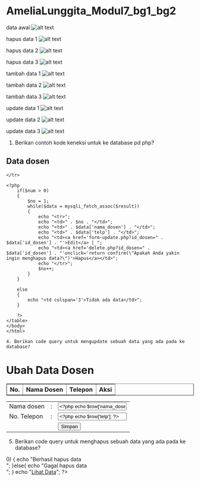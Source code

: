 # AmeliaLunggita_Modul7_bg1_bg2

data awal
![alt text](https://github.com/Lunggita29/AmeliaLunggita_Modul7_bg1_bg2/blob/master/data_awal.png)

hapus data 1
![alt text](https://github.com/Lunggita29/AmeliaLunggita_Modul7_bg1_bg2/blob/master/hapus_data1.png)

hapus data 2
![alt text](https://github.com/Lunggita29/AmeliaLunggita_Modul7_bg1_bg2/blob/master/hapus_data2.png)

hapus data 3
![alt text](https://github.com/Lunggita29/AmeliaLunggita_Modul7_bg1_bg2/blob/master/hapus_data3.png)

tambah data 1
![alt text](https://github.com/Lunggita29/AmeliaLunggita_Modul7_bg1_bg2/blob/master/tambah_data1.png)

tambah data 2
![alt text](https://github.com/Lunggita29/AmeliaLunggita_Modul7_bg1_bg2/blob/master/tambah_data2.png)

tambah data 3
![alt text](https://github.com/Lunggita29/AmeliaLunggita_Modul7_bg1_bg2/blob/master/tambah_data3.png)

update data 1
![alt text](https://github.com/Lunggita29/AmeliaLunggita_Modul7_bg1_bg2/blob/master/update_data1.png)

update data 2
![alt text](https://github.com/Lunggita29/AmeliaLunggita_Modul7_bg1_bg2/blob/master/update_data2.png)

update data 3
![alt text](https://github.com/Lunggita29/AmeliaLunggita_Modul7_bg1_bg2/blob/master/update_data3.png)

1. Berikan contoh kode keneksi untuk ke database pd php?
<?php
    $host = "localhost";
    $db = "db_universitas";
    $uname = "root";
    $pass = "";

    $connect = mysqli_connect($host, $uname, $pass, $db);
    
2. Bagaimana cara anda membuat database pada phpMySQl!

ketik localhost/phpmyadmin/ kotak pencarian
lalu klik menu database dan klik new
lalu akan ditampilkan create database. edit nama database lalu klik create. maka database berhasil dibuat

3. Berikan code query untuk menampilkan sebuah data yang ada pada ke database?

<?php
    include '../connect.php';

    $query = "SELECT * FROM dosen";

    $result = mysqli_query($connect, $query);

    $num = mysqli_num_rows($result);

    ?>

<!DOCTYPE html> 
<html>

<body>
    <table border='1'>
    <h2>Data dosen</h2>
    <tr>
        <th>No.</th>
        <th>Nama Dosen</th>
        <th>Telepon</th>
        <th>Aksi</th>

    </tr>

    <?php
        if($num > 0)
        {
            $no = 1;
            while($data = mysqli_fetch_assoc($result))
            {
                echo "<tr>";
                echo "<td>" . $no . "</td>";
                echo "<td>" . $data['nama_dosen'] . "</td>";
                echo "<td>" . $data['telp'] . "</td>";
                echo "<td><a href='form-update.php?id_dosen=" . $data['id_dosen'] . "'>Edit</a> | ";
                echo "<td><a href='delete.php?id_dosen=" . $data['id_dosen'] . "'onclick='return confirm(\"Apakah Anda yakin ingin menghapus data?\")'>Hapus</a></td>";
                echo "</tr>";
                $no++;
            }
        }

        else
        {
            echo "<td colspan='3'>Tidak ada data</td>";
        }

        ?>
    </table>
    </body>
    </html>
    
    4. Berikan code query untuk mengupdate sebuah data yang ada pada ke database?
<?php

include '../connect.php';

$id_dosen = $_GET['id_dosen'];

$query = "SELECT * FROM dosen WHERE id_dosen = $id_dosen";

$result = mysqli_query($connect, $query);

$row = mysqli_fetch_assoc($result);

?>

<!DOCTYPE html>

<html>
<head>
<h1>Ubah Data Dosen</h1>
</head>
<body>

<form action="update.php" method="post">
    <table>
    <tr>
        <td><label for="nama">Nama dosen</label></td>
        <td>:</td>
        <td><input type="text" name="nama_dosen" value="<?php echo $row['nama_dosen']; ?>" ></td>
    </tr>
    <tr>
        <td><label for="no_telp">No. Telepon </label></td>
        <td>:</td>
        <td><input type="text" name="telp" id="no_telp" value="<?php echo $row['telp']; ?>"></td>
    </tr>
    <tr>
        <td></td>
        <td><input type="hidden" name="id_dosen" value="<?php echo $row['id_dosen'];?>"></td>
        <td><input type="submit" value="Simpan" name="btnSimpan"></td>
    </tr>
    </table>
</form>
    
</body>
</html>

5. Berikan code query untuk menghapus sebuah data yang ada pada ke database?
<?php

include '../connect.php';

$id_dosen = $_GET['id_dosen'];

$query = "DELETE FROM dosen WHERE id_dosen = $id_dosen";

$result = mysqli_query($connect, $query);

$num = mysqli_affected_rows($connect);


if($num > 0)
{
    echo "Berhasil hapus data <br>";

}else{
    echo "Gagal hapus data <br>";
}

echo "<a href='read.php'>Lihat Data</a>";
?>
